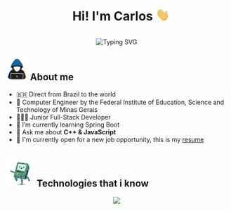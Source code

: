 <!--h1 without bottom border-->
<div id="user-content-toc">
  <ul align="center">
    <summary><h1 style="display: inline-block">Hi! I'm Carlos&nbsp;</h1><img src="https://github.com/Dev-Cwsc/Dev-Cwsc/blob/main/img/waving-hand.gif" width="35"></summary>
  </ul>
</div>

<!--- snake -->
<div align="center">
  <picture>
    <img src="https://readme-typing-svg.herokuapp.com?font=Fira+Code&size=23&duration=3000&pause=1000&center=true&vCenter=true&width=435&lines=Computer+Engineer;Full-Stack+Developer;Passionate+about+technology" alt="Typing SVG"/>
  </picture>
</div>

## <picture><img src = "https://github.com/Dev-Cwsc/Dev-Cwsc/blob/main/img/programmer.gif" width = 50px></picture> About me

<!--Intro start-->
- 🇧🇷 Direct from Brazil to the world
- 🏫 Computer Engineer by the Federal Institute of Education, Science and Technology of Minas Gerais
- 👨🏻‍💻 Junior Full-Stack Developer
- 🌱 I’m currently learning Spring Boot
- 💬 Ask me about **C++ & JavaScript**
- 💼 I'm currently open for a new job opportunity, this is my [resume](https://drive.google.com/file/d/1mdC4YsLqGSLGzDNkXNScPGmwHy-0kP7Q/view?usp=sharing)
<!--Intro end-->

<!--h1 without bottom border-->
## <picture><img src = "https://github.com/Dev-Cwsc/Dev-Cwsc/blob/main/img/beemo.gif" width = 70px></picture>Technologies that i know</h2></summary>
<!--tech stack icons-->
<p align="center">
  <a href="https://skillicons.dev">
    <img src="https://skillicons.dev/icons?i=git,c,cpp,java,spring,py,js,ts,nodejs,nestjs,react,html,css,postgresql,mysql,docker,postman,linux,idea,vscode&perline=10" />
  </a>
</p>
